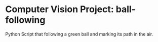 # Computer Vision Project: ball-following
Python Script that following a green ball and marking its path in the air.
